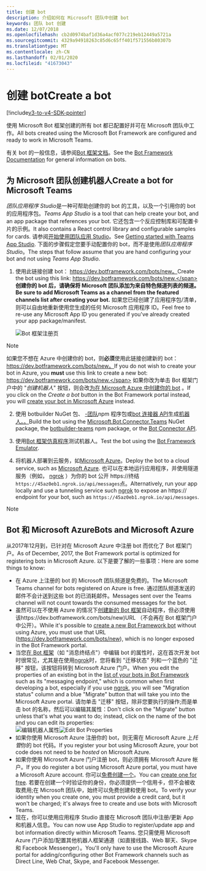 ```yaml
---
title: 创建 bot
description: 介绍如何在 Microsoft 团队中创建 bot
keywords: 团队 bot 创建
ms.date: 12/07/2018
ms.openlocfilehash: cb2d0974baf1d36a4acf077c219eb12449a5721a
ms.sourcegitcommit: 4329a94918263c85d6c65ff401f571556b80307b
ms.translationtype: MT
ms.contentlocale: zh-CN
ms.lasthandoff: 02/01/2020
ms.locfileid: "41673043"
---
```

# <a name="create-a-bot"></a><span data-ttu-id="a2a83-104">创建 bot</span><span class="sxs-lookup"><span data-stu-id="a2a83-104">Create a bot</span></span>

[!include[v3-to-v4-SDK-pointer](~/includes/v3-to-v4-pointer-bots.md)]

<span data-ttu-id="a2a83-105">使用 Microsoft Bot 框架创建的所有 bot 都已配置好并可在 Microsoft 团队中工作。</span><span class="sxs-lookup"><span data-stu-id="a2a83-105">All bots created using the Microsoft Bot Framework are configured and ready to work in Microsoft Teams.</span></span>

<span data-ttu-id="a2a83-106">有关 bot 的一般信息，请参阅[Bot 框架文档](/azure/bot-service/?view=azure-bot-service-3.0)。</span><span class="sxs-lookup"><span data-stu-id="a2a83-106">See the [Bot Framework Documentation](/azure/bot-service/?view=azure-bot-service-3.0) for general information on bots.</span></span>

## <a name="create-a-bot-for-microsoft-teams"></a><span data-ttu-id="a2a83-107">为 Microsoft 团队创建机器人</span><span class="sxs-lookup"><span data-stu-id="a2a83-107">Create a bot for Microsoft Teams</span></span>

<span data-ttu-id="a2a83-108">*团队应用程序 Studio*是一种可帮助创建你的 bot 的工具，以及一个引用你的 bot 的应用程序包。</span><span class="sxs-lookup"><span data-stu-id="a2a83-108">*Teams App Studio* is a tool that can help create your bot, and an app package that references your bot.</span></span> <span data-ttu-id="a2a83-109">它还包含一个反应控制库和可配置卡片的示例。</span><span class="sxs-lookup"><span data-stu-id="a2a83-109">It also contains a React control library and configurable samples for cards.</span></span> <span data-ttu-id="a2a83-110">请参阅[开始使用团队应用 Studio](~/concepts/build-and-test/app-studio-overview.md)。</span><span class="sxs-lookup"><span data-stu-id="a2a83-110">See [Getting started with Teams App Studio](~/concepts/build-and-test/app-studio-overview.md).</span></span> <span data-ttu-id="a2a83-111">下面的步骤假定您要手动配置你的 bot，而不是使用*团队应用程序 Studio*。</span><span class="sxs-lookup"><span data-stu-id="a2a83-111">The steps that follow assume that you are hand configuring your bot and not using *Teams App Studio*.</span></span>

1. <span data-ttu-id="a2a83-112">使用此链接创建 bot： https://dev.botframework.com/bots/new。</span><span class="sxs-lookup"><span data-stu-id="a2a83-112">Create the bot using this link: https://dev.botframework.com/bots/new.</span></span> <span data-ttu-id="a2a83-113">**创建你的 bot 后，请确保将 Microsoft 团队添加为来自特色频道列表的频道。**</span><span class="sxs-lookup"><span data-stu-id="a2a83-113">**Be sure to add Microsoft Teams as a channel from the featured channels list after creating your bot.**</span></span> <span data-ttu-id="a2a83-114">如果您已经创建了应用程序包/清单，则可以自由地重新使用您生成的任何 Microsoft 应用程序 ID。</span><span class="sxs-lookup"><span data-stu-id="a2a83-114">Feel free to re-use any Microsoft App ID you generated if you've already created your app package/manifest.</span></span>

   ![Bot 框架注册页](~/assets/images/bots/bfregister.png)

> [!NOTE]
> <span data-ttu-id="a2a83-116">如果您不想在 Azure 中创建你的 bot，则**必须**使用此链接创建新的 bot： https://dev.botframework.com/bots/new。</span><span class="sxs-lookup"><span data-stu-id="a2a83-116">If you do not wish to create your bot in Azure, you **must** use this link to create a new bot: https://dev.botframework.com/bots/new.</span></span> <span data-ttu-id="a2a83-117">如果你改为单击 Bot 框架门户中的 "*创建机器人*" 按钮，则会改[为在 Microsoft Azure 中创建你的 bot](#bots-and-microsoft-azure) 。</span><span class="sxs-lookup"><span data-stu-id="a2a83-117">If you click on the *Create a bot* button in the Bot Framework portal instead, you will [create your bot in Microsoft Azure](#bots-and-microsoft-azure) instead.</span></span>

2. <span data-ttu-id="a2a83-118">使用 botbuilder NuGet 包、 [-团队](https://www.npmjs.com/package/botbuilder-teams)npm 程序包或[bot 连接器 API](https://docs.microsoft.com/bot-framework/rest-api/bot-framework-rest-connector-api-reference)生成[机器人。。](https://www.nuget.org/packages/Microsoft.Bot.Connector.Teams)</span><span class="sxs-lookup"><span data-stu-id="a2a83-118">Build the bot using the [Microsoft.Bot.Connector.Teams](https://www.nuget.org/packages/Microsoft.Bot.Connector.Teams) NuGet package, the [botbuilder-teams](https://www.npmjs.com/package/botbuilder-teams) npm package, or the [Bot Connector API](https://docs.microsoft.com/bot-framework/rest-api/bot-framework-rest-connector-api-reference).</span></span>

3. <span data-ttu-id="a2a83-119">使用[Bot 框架仿真程序](https://docs.microsoft.com/bot-framework/debug-bots-emulator)测试机器人。</span><span class="sxs-lookup"><span data-stu-id="a2a83-119">Test the bot using the [Bot Framework Emulator](https://docs.microsoft.com/bot-framework/debug-bots-emulator).</span></span>

4. <span data-ttu-id="a2a83-120">将机器人部署到云服务，如[Microsoft Azure](https://azure.microsoft.com/)。</span><span class="sxs-lookup"><span data-stu-id="a2a83-120">Deploy the bot to a cloud service, such as [Microsoft Azure](https://azure.microsoft.com/).</span></span> <span data-ttu-id="a2a83-121">也可以在本地运行应用程序，并使用隧道服务（例如， [ngrok](https://ngrok.com) ）为你的 bot 公开 https://终结`https://45az0eb1.ngrok.io/api/messages`点。</span><span class="sxs-lookup"><span data-stu-id="a2a83-121">Alternatively, run your app locally and use a tunneling service such [ngrok](https://ngrok.com) to expose an https:// endpoint for your bot, such as `https://45az0eb1.ngrok.io/api/messages`.</span></span>

> [!NOTE]
> ## <a name="bots-and-microsoft-azure"></a><span data-ttu-id="a2a83-122">Bot 和 Microsoft Azure</span><span class="sxs-lookup"><span data-stu-id="a2a83-122">Bots and Microsoft Azure</span></span>
> <span data-ttu-id="a2a83-123">从2017年12月到，已针对在 Microsoft Azure 中注册 bot 而优化了 Bot 框架门户。</span><span class="sxs-lookup"><span data-stu-id="a2a83-123">As of December, 2017, the Bot Framework portal is optimized for registering bots in Microsoft Azure.</span></span> <span data-ttu-id="a2a83-124">以下是要了解的一些事项：</span><span class="sxs-lookup"><span data-stu-id="a2a83-124">Here are some things to know:</span></span>
>
> * <span data-ttu-id="a2a83-125">在 Azure 上注册的 bot 的 Microsoft 团队频道是免费的。</span><span class="sxs-lookup"><span data-stu-id="a2a83-125">The Microsoft Teams channel for bots registered on Azure is free.</span></span> <span data-ttu-id="a2a83-126">通过团队频道发送的邮件不会计送到这些 bot 的已消耗邮件。</span><span class="sxs-lookup"><span data-stu-id="a2a83-126">Messages sent over the Teams channel will not count towards the consumed messages for the bot.</span></span>
> * <span data-ttu-id="a2a83-127">虽然可以在不使用 Azure 的情况下[创建新的 Bot 框架](https://dev.botframework.com/bots/new)自动程序，但必须使用该https://dev.botframework.com/bots/new)URL （不会再在 Bot 框架门户中公开）。</span><span class="sxs-lookup"><span data-stu-id="a2a83-127">While it's possible to [create a new Bot Framework bot](https://dev.botframework.com/bots/new) without using Azure, you must use that URL (https://dev.botframework.com/bots/new), which is no longer exposed in the Bot Framework portal.</span></span>
> * <span data-ttu-id="a2a83-128">当您[在 Bot 框架](https://dev.botframework.com/bots)（如 "消息终结点"）中编辑 bot 的属性时，这在首次开发 bot 时很常见，尤其是在使用[ngrok](https://ngrok.com)时，您将看到 "迁移状态" 列和一个蓝色的 "迁移" 按钮，该按钮将转到 Microsoft Azure 门户。</span><span class="sxs-lookup"><span data-stu-id="a2a83-128">When you edit the properties of an existing bot in the [list of your bots in Bot Framework](https://dev.botframework.com/bots) such as its "messaging endpoint," which is common when first developing a bot, especially if you use [ngrok](https://ngrok.com), you will see "Migration status" column and a blue "Migrate" button that will take you into the Microsoft Azure portal.</span></span> <span data-ttu-id="a2a83-129">请勿单击 "迁移" 按钮，除非您要执行的操作;而是单击 bot 的名称，然后可以编辑其属性：</span><span class="sxs-lookup"><span data-stu-id="a2a83-129">Don't click on the "Migrate" button unless that's what you want to do; instead, click on the name of the bot and you can edit its properties:</span></span></br>
   <span data-ttu-id="a2a83-130">![编辑机器人属性](~/assets/images/bots/bf-migrate-bot-to-azure.png)</span><span class="sxs-lookup"><span data-stu-id="a2a83-130">![Edit Bot Properties](~/assets/images/bots/bf-migrate-bot-to-azure.png)</span></span>
> * <span data-ttu-id="a2a83-131">如果你使用 Microsoft Azure 注册你的 bot，则无需在 Microsoft Azure 上*托管*你的 bot 代码。</span><span class="sxs-lookup"><span data-stu-id="a2a83-131">If you register your bot using Microsoft Azure, your bot code does not need to be *hosted* on Microsoft Azure.</span></span>
> * <span data-ttu-id="a2a83-132">如果你使用 Microsoft Azure 门户注册 bot，则必须拥有 Microsoft Azure 帐户。</span><span class="sxs-lookup"><span data-stu-id="a2a83-132">If you do register a bot using Microsoft Azure portal, you must have a Microsoft Azure account.</span></span> <span data-ttu-id="a2a83-133">你可以[免费创建一个](https://azure.microsoft.com/free/)。</span><span class="sxs-lookup"><span data-stu-id="a2a83-133">You can [create one for free](https://azure.microsoft.com/free/).</span></span> <span data-ttu-id="a2a83-134">若要在创建一个时验证你的身份，你必须提供一个信用卡，但不会被收取费用;在 Microsoft 团队中，始终可以免费创建和使用 bot。</span><span class="sxs-lookup"><span data-stu-id="a2a83-134">To verify your identity when you create one, you must provide a credit card, but it won't be charged; it's always free to create and use bots with Microsoft Teams.</span></span>
> * <span data-ttu-id="a2a83-135">现在，你可以使用应用程序 Studio 直接在 Microsoft 团队中注册/更新 App 和机器人信息。</span><span class="sxs-lookup"><span data-stu-id="a2a83-135">You can now use App Studio to register/update app and bot information directly within Microsoft Teams.</span></span> <span data-ttu-id="a2a83-136">您只需使用 Microsoft Azure 门户添加/配置其他机器人框架通道（如直接线路、Web 聊天、Skype 和 Facebook Messenger）。</span><span class="sxs-lookup"><span data-stu-id="a2a83-136">You'll only have to use the Microsoft Azure portal for adding/configuring other Bot Framework channels such as Direct Line, Web Chat, Skype, and Facebook Messenger.</span></span>
